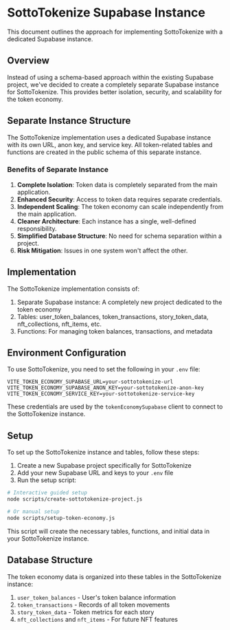 # SottoTokenize Supabase Instance

This document outlines the approach for implementing SottoTokenize with a dedicated Supabase instance.

## Overview

Instead of using a schema-based approach within the existing Supabase project, we've decided to create a completely separate Supabase instance for SottoTokenize. This provides better isolation, security, and scalability for the token economy.

## Separate Instance Structure

The SottoTokenize implementation uses a dedicated Supabase instance with its own URL, anon key, and service key. All token-related tables and functions are created in the public schema of this separate instance.

### Benefits of Separate Instance

1. **Complete Isolation**: Token data is completely separated from the main application.
2. **Enhanced Security**: Access to token data requires separate credentials.
3. **Independent Scaling**: The token economy can scale independently from the main application.
4. **Cleaner Architecture**: Each instance has a single, well-defined responsibility.
5. **Simplified Database Structure**: No need for schema separation within a project.
6. **Risk Mitigation**: Issues in one system won't affect the other.

## Implementation

The SottoTokenize implementation consists of:

1. Separate Supabase instance: A completely new project dedicated to the token economy
2. Tables: user_token_balances, token_transactions, story_token_data, nft_collections, nft_items, etc.
3. Functions: For managing token balances, transactions, and metadata

## Environment Configuration

To use SottoTokenize, you need to set the following in your `.env` file:

```
VITE_TOKEN_ECONOMY_SUPABASE_URL=your-sottotokenize-url
VITE_TOKEN_ECONOMY_SUPABASE_ANON_KEY=your-sottotokenize-anon-key
VITE_TOKEN_ECONOMY_SERVICE_KEY=your-sottotokenize-service-key
```

These credentials are used by the `tokenEconomySupabase` client to connect to the SottoTokenize instance.

## Setup

To set up the SottoTokenize instance and tables, follow these steps:

1. Create a new Supabase project specifically for SottoTokenize
2. Add your new Supabase URL and keys to your `.env` file
3. Run the setup script:

```bash
# Interactive guided setup
node scripts/create-sottotokenize-project.js

# Or manual setup
node scripts/setup-token-economy.js
```

This script will create the necessary tables, functions, and initial data in your SottoTokenize instance.

## Database Structure

The token economy data is organized into these tables in the SottoTokenize instance:

1. `user_token_balances` - User's token balance information
2. `token_transactions` - Records of all token movements
3. `story_token_data` - Token metrics for each story
4. `nft_collections` and `nft_items` - For future NFT features

